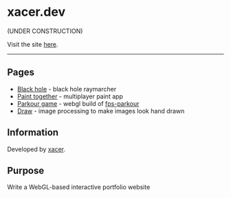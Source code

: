 # xacer.dev
(UNDER CONSTRUCTION)

Visit the site [here](https://xacer.dev).

----
## Pages
 - [Black hole](https://xacer.dev/pages/black-hole/) - black hole raymarcher
 - [Paint together](https://xacer.dev/pages/paint-together/) - multiplayer paint app
 - [Parkour game](https://xacer.dev/pages/parkour/) - webgl build of [fps-parkour](https://github.com/ccaven/fps-parkour/)
 - [Draw](https://xacer.dev/pages/draw/) - image processing to make images look hand drawn

## Information

Developed by [xacer](https://github.com/ccaven).

## Purpose

Write a WebGL-based interactive portfolio website